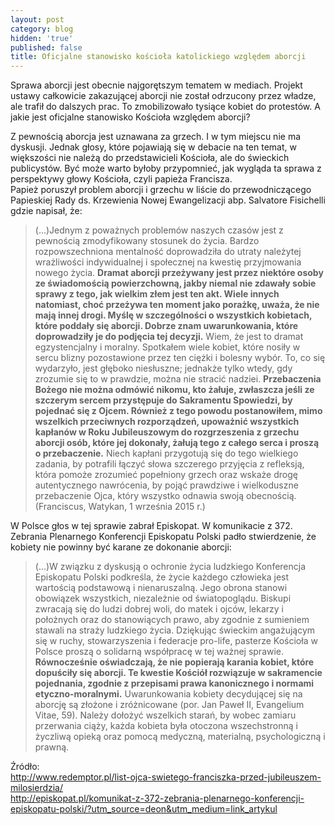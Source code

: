 ```yaml
---
layout: post
category: blog
hidden: 'true'
published: false
title: Oficjalne stanowisko kościoła katolickiego względem aborcji
---
```

Sprawa aborcji jest obecnie najgorętszym tematem w mediach. Projekt ustawy całkowicie zakazującej aborcji nie został odrzucony przez władze, ale trafił do dalszych prac. To zmobilizowało tysiące kobiet do protestów. A jakie jest oficjalne stanowisko Kościoła względem aborcji?    
<!--more-->
Z pewnością aborcja jest uznawana za grzech. I w tym miejscu nie ma dyskusji. Jednak głosy, które pojawiają się w debacie na ten temat, w większości nie należą do przedstawicieli Kościoła, ale do świeckich publicystów. Być może warto byłoby przypomnieć, jak wygląda ta sprawa z perspektywy głowy Kościoła, czyli papieża Francisza.       
Papież poruszył problem aborcji i grzechu w liście do przewodniczącego Papieskiej Rady ds. Krzewienia Nowej Ewangelizacji abp. Salvatore Fisichelli gdzie napisał, że:        

> (...)Jednym z poważnych problemów naszych czasów jest z pewnością zmodyfikowany stosunek do życia. Bardzo rozpowszechniona mentalność doprowadziła do utraty należytej wrażliwości indywidualnej i społecznej na kwestię przyjmowania nowego życia. **Dramat aborcji przeżywany jest przez niektóre osoby ze świadomością powierzchowną, jakby niemal nie zdawały sobie sprawy z tego, jak wielkim złem jest ten akt. Wiele innych natomiast, choć przeżywa ten moment jako porażkę, uważa, że nie mają innej drogi. Myślę w szczególności o wszystkich kobietach, które poddały się aborcji. Dobrze znam uwarunkowania, które doprowadziły je do podjęcia tej decyzji.** Wiem, że jest to dramat egzystencjalny i moralny. Spotkałem wiele kobiet, które nosiły w sercu blizny pozostawione przez ten ciężki i bolesny wybór. To, co się wydarzyło, jest głęboko niesłuszne; jednakże tylko wtedy, gdy zrozumie się to w prawdzie, można nie stracić nadziei. **Przebaczenia Bożego nie można odmówić nikomu, kto żałuje, zwłaszcza jeśli ze szczerym sercem przystępuje do Sakramentu Spowiedzi, by pojednać się z Ojcem. Również z tego powodu postanowiłem, mimo wszelkich przeciwnych rozporządzeń, upoważnić wszystkich kapłanów w Roku Jubileuszowym do rozgrzeszenia z grzechu aborcji osób, które jej dokonały, żałują tego z całego serca i proszą o przebaczenie.** Niech kapłani przygotują się do tego wielkiego zadania, by potrafili łączyć słowa szczerego przyjęcia z refleksją, która pomoże zrozumieć popełniony grzech oraz wskaże drogę autentycznego nawrócenia, by pojąć prawdziwe i wielkoduszne przebaczenie Ojca, który wszystko odnawia swoją obecnością.      
(Franciscus, Watykan, 1 września 2015 r.)        

W Polsce głos w tej sprawie zabrał Episkopat. W komunikacie z 372. Zebrania Plenarnego Konferencji Episkopatu Polski padło stwierdzenie, że kobiety nie powinny być karane ze dokonanie aborcji:     

> (...)W związku z dyskusją o ochronie życia ludzkiego Konferencja Episkopatu Polski podkreśla, że życie każdego człowieka jest wartością podstawową i nienaruszalną. Jego obrona stanowi obowiązek wszystkich, niezależnie od światopoglądu. Biskupi zwracają się do ludzi dobrej woli, do matek i ojców, lekarzy i położnych oraz do stanowiących prawo, aby zgodnie z sumieniem stawali na straży ludzkiego życia. Dziękując świeckim angażującym się w ruchy, stowarzyszenia i federacje pro-life, pasterze Kościoła w Polsce proszą o solidarną współpracę w tej ważnej sprawie. **Równocześnie oświadczają, że nie popierają karania kobiet, które dopuściły się aborcji. Te kwestie Kościół rozwiązuje w sakramencie pojednania, zgodnie z przepisami prawa kanonicznego i normami etyczno-moralnymi.** Uwarunkowania kobiety decydującej się na aborcję są złożone i zróżnicowane (por. Jan Paweł II, Evangelium Vitae, 59). Należy dołożyć wszelkich starań, by wobec zamiaru przerwania ciąży, każda kobieta była otoczona wszechstronną i życzliwą opieką oraz pomocą medyczną, materialną, psychologiczną i prawną.     

Źródło:     
http://www.redemptor.pl/list-ojca-swietego-franciszka-przed-jubileuszem-milosierdzia/      
http://episkopat.pl/komunikat-z-372-zebrania-plenarnego-konferencji-episkopatu-polski/?utm_source=deon&utm_medium=link_artykul       

